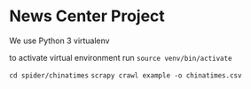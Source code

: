 # News Center Project

We use Python 3 virtualenv

to activate virtual environment run `source venv/bin/activate`

`cd spider/chinatimes`
`scrapy crawl example -o chinatimes.csv`

